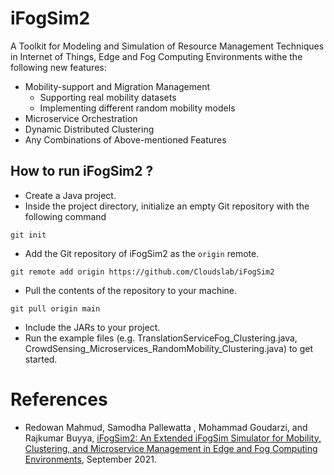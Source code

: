 # iFogSim2
A Toolkit for Modeling and Simulation of Resource Management Techniques in Internet of Things, Edge and Fog Computing Environments withe the following new features:
 * Mobility-support and Migration Management
   * Supporting real mobility datasets
   * Implementing different random mobility models 
 * Microservice Orchestration
 * Dynamic Distributed Clustering
 * Any Combinations of Above-mentioned Features 

## How to run iFogSim2 ?
* Create a Java project. 
* Inside the project directory, initialize an empty Git repository with the following command
```
git init
```
* Add the Git repository of iFogSim2 as the `origin` remote.
```
git remote add origin https://github.com/Cloudslab/iFogSim2
```
* Pull the contents of the repository to your machine.
```
git pull origin main
```
* Include the JARs to your project.  
* Run the example files (e.g. TranslationServiceFog_Clustering.java, CrowdSensing_Microservices_RandomMobility_Clustering.java) to get started.

# References
 * Redowan Mahmud, Samodha Pallewatta , Mohammad Goudarzi, and Rajkumar Buyya, <A href="https://arxiv.org/abs/2109.05636">iFogSim2: An Extended iFogSim Simulator for Mobility, Clustering, and Microservice Management in Edge and Fog Computing Environments</A>, September 2021.

